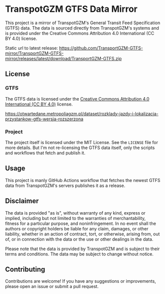 # TranspotGZM GTFS Data Mirror

This project is a mirror of TranspotGZM's General Transit Feed Specification (GTFS) data. 
The data is sourced directly from TranspotGZM's systems and is provided under the Creative Commons Attribution 4.0 International (CC BY 4.0) license.

Static url to latest release: https://github.com/TransportGZM-GTFS-mirror/TransportGZM-GTFS-mirror/releases/latest/download/TransportGZM-GTFS.zip

## License

### GTFS

The GTFS data is licensed under the [Creative Commons Attribution 4.0 International (CC BY 4.0)](https://creativecommons.org/licenses/by/4.0/) license. 

https://otwartedane.metropoliagzm.pl/dataset/rozklady-jazdy-i-lokalizacja-przystankow-gtfs-wersja-rozszerzona

### Project 

The project itself is licensed under the MIT License. See the `LICENSE` file for more details. But I'm not re-licensing the GTFS data itself, only the scripts and workflows that fetch and publish it.

## Usage

This project is manly GitHub Actions workflow that fetches the newest GTFS data from TranspotGZM's servers publishes it as a release. 


## Disclaimer

The data is provided "as is", without warranty of any kind, express or implied, including but not limited to the warranties of merchantability, fitness for a particular purpose, and noninfringement. In no event shall the authors or copyright holders be liable for any claim, damages, or other liability, whether in an action of contract, tort, or otherwise, arising from, out of, or in connection with the data or the use or other dealings in the data.

Please note that the data is provided by TranspotGZM and is subject to their terms and conditions. The data may be subject to change without notice.

## Contributing

Contributions are welcome! If you have any suggestions or improvements, please open an issue or submit a pull request.
